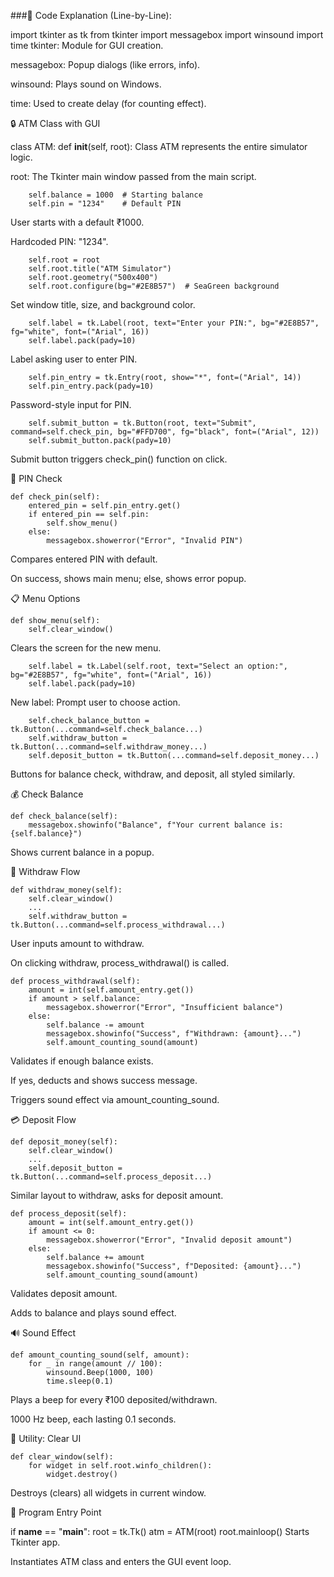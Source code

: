 ###🧠 Code Explanation (Line-by-Line):

import tkinter as tk
from tkinter import messagebox
import winsound
import time
tkinter: Module for GUI creation.

messagebox: Popup dialogs (like errors, info).

winsound: Plays sound on Windows.

time: Used to create delay (for counting effect).

🔒 ATM Class with GUI

class ATM:
    def __init__(self, root):
Class ATM represents the entire simulator logic.

root: The Tkinter main window passed from the main script.


        self.balance = 1000  # Starting balance
        self.pin = "1234"    # Default PIN
User starts with a default ₹1000.

Hardcoded PIN: "1234".


        self.root = root
        self.root.title("ATM Simulator")
        self.root.geometry("500x400")
        self.root.configure(bg="#2E8B57")  # SeaGreen background
Set window title, size, and background color.


        self.label = tk.Label(root, text="Enter your PIN:", bg="#2E8B57", fg="white", font=("Arial", 16))
        self.label.pack(pady=10)
Label asking user to enter PIN.


        self.pin_entry = tk.Entry(root, show="*", font=("Arial", 14))
        self.pin_entry.pack(pady=10)
Password-style input for PIN.


        self.submit_button = tk.Button(root, text="Submit", command=self.check_pin, bg="#FFD700", fg="black", font=("Arial", 12))
        self.submit_button.pack(pady=10)
Submit button triggers check_pin() function on click.

🔐 PIN Check

    def check_pin(self):
        entered_pin = self.pin_entry.get()
        if entered_pin == self.pin:
            self.show_menu()
        else:
            messagebox.showerror("Error", "Invalid PIN")
Compares entered PIN with default.

On success, shows main menu; else, shows error popup.

📋 Menu Options

    def show_menu(self):
        self.clear_window()
Clears the screen for the new menu.


        self.label = tk.Label(self.root, text="Select an option:", bg="#2E8B57", fg="white", font=("Arial", 16))
        self.label.pack(pady=10)
New label: Prompt user to choose action.


        self.check_balance_button = tk.Button(...command=self.check_balance...)
        self.withdraw_button = tk.Button(...command=self.withdraw_money...)
        self.deposit_button = tk.Button(...command=self.deposit_money...)
Buttons for balance check, withdraw, and deposit, all styled similarly.

💰 Check Balance

    def check_balance(self):
        messagebox.showinfo("Balance", f"Your current balance is: {self.balance}")
Shows current balance in a popup.

💸 Withdraw Flow

    def withdraw_money(self):
        self.clear_window()
        ...
        self.withdraw_button = tk.Button(...command=self.process_withdrawal...)
User inputs amount to withdraw.

On clicking withdraw, process_withdrawal() is called.


    def process_withdrawal(self):
        amount = int(self.amount_entry.get())
        if amount > self.balance:
            messagebox.showerror("Error", "Insufficient balance")
        else:
            self.balance -= amount
            messagebox.showinfo("Success", f"Withdrawn: {amount}...")
            self.amount_counting_sound(amount)
Validates if enough balance exists.

If yes, deducts and shows success message.

Triggers sound effect via amount_counting_sound.

💳 Deposit Flow

    def deposit_money(self):
        self.clear_window()
        ...
        self.deposit_button = tk.Button(...command=self.process_deposit...)
Similar layout to withdraw, asks for deposit amount.


    def process_deposit(self):
        amount = int(self.amount_entry.get())
        if amount <= 0:
            messagebox.showerror("Error", "Invalid deposit amount")
        else:
            self.balance += amount
            messagebox.showinfo("Success", f"Deposited: {amount}...")
            self.amount_counting_sound(amount)
Validates deposit amount.

Adds to balance and plays sound effect.

🔊 Sound Effect

    def amount_counting_sound(self, amount):
        for _ in range(amount // 100):
            winsound.Beep(1000, 100)
            time.sleep(0.1)
Plays a beep for every ₹100 deposited/withdrawn.

1000 Hz beep, each lasting 0.1 seconds.

🧹 Utility: Clear UI

    def clear_window(self):
        for widget in self.root.winfo_children():
            widget.destroy()
Destroys (clears) all widgets in current window.

🚀 Program Entry Point

if __name__ == "__main__":
    root = tk.Tk()
    atm = ATM(root)
    root.mainloop()
Starts Tkinter app.

Instantiates ATM class and enters the GUI event loop.

